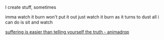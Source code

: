 I create stuff, sometimes

imma watch it burn
won't put it out
just watch it burn
as it turns to dust
all i can do
is sit and watch

[suffering is easier than telling yourself the truth - animadrop]([url](https://www.open.spotify.com/track/6ha3TDU1ga1gMVrI3kT25l?si=eab78f81c69f41fa))
